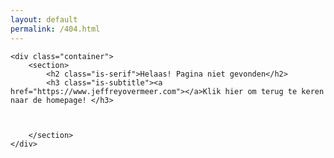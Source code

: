```yaml
---
layout: default
permalink: /404.html
---
```


<div class="has-full-width">

	<div class="container">
		<section>
			<h2 class="is-serif">Helaas! Pagina niet gevonden</h2>
			<h3 class="is-subtitle"><a href="https://www.jeffreyovermeer.com"></a>Klik hier om terug te keren naar de homepage! </h3>

		

		</section>
	</div>
   
</div>